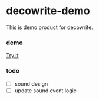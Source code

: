 # decowrite-demo

This is demo product for decowrite.

### demo

[Try it](https://wooknick.github.io/decowrite-demo/)

### todo

- [ ] sound design
- [ ] update sound event logic

